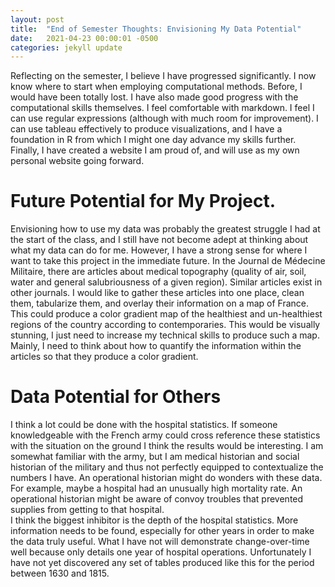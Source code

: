 ```yaml
---
layout: post
title:  "End of Semester Thoughts: Envisioning My Data Potential"
date:   2021-04-23 00:00:01 -0500
categories: jekyll update
---
```

Reflecting on the semester, I believe I have progressed significantly. I now know where to start when employing computational methods. Before, I would have been totally lost. I have also made good progress with the computational skills themselves. I feel comfortable with markdown. I feel I can use regular expressions (although with much room for improvement). I can use tableau effectively to produce visualizations, and I have a foundation in R from which I might one day advance my skills further. Finally, I have created a website I am proud of, and will use as my own personal website going forward. 
# Future Potential for My Project. 
Envisioning how to use my data was probably the greatest struggle I had at the start of the class, and I still have not become adept at thinking about what my data can do for me. However, I have a strong sense for where I want to take this project in the immediate future. In the Journal de Médecine Militaire, there are articles about medical topography (quality of air, soil, water and general salubriousness of a given region). Similar articles exist in other journals. I would like to gather these articles into one place, clean them, tabularize them, and overlay their information on a map of France. This could produce a color gradient map of the healthiest and un-healthiest regions of the country according to contemporaries. This would be visually stunning, I just need to increase my technical skills to produce such a map. Mainly, I need to think about how to quantify the information within the articles so that they produce a color gradient. 
# Data Potential for Others 
I think a lot could be done with the hospital statistics. If someone knowledgeable with the French army could cross reference these statistics with the situation on the ground I think the results would be interesting. I am somewhat familiar with the army, but I am medical historian and social historian of the military and thus not perfectly equipped to contextualize the numbers I have. An operational historian might do wonders with these data. For example, maybe a hospital had an unusually high mortality rate. An operational historian might be aware of convoy troubles that prevented supplies from getting to that hospital.  
I think the biggest inhibitor is the depth of the hospital statistics. More information needs to be found, especially for other years in order to make the data truly useful. What I have not will demonstrate change-over-time well because only details one year of hospital operations. Unfortunately I have not yet discovered any set of tables produced like this for the period between 1630 and 1815.  
